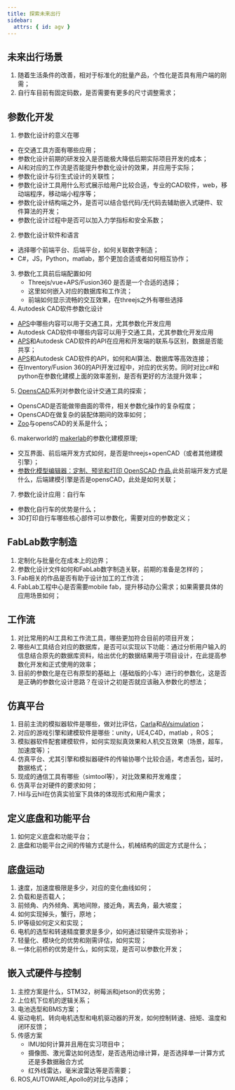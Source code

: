 ```yaml
---
title: 探索未来出行
sidebar:
  attrs: { id: agv }
---
```

## 未来出行场景
1. 随着生活条件的改善，相对于标准化的批量产品，个性化是否具有用户端的刚需；
2. 自行车目前有固定码数，是否需要有更多的尺寸调整需求；
## 参数化开发
1. 参数化设计的意义在哪
  * 在交通工具方面有哪些应用；
  * 参数化设计前期的研发投入是否能极大降低后期实际项目开发的成本；
  * AI和对应的工作流是否能提升参数化设计的效果，并应用于实际；
  * 参数化设计与衍生式设计的关联性；
  * 参数化设计工具用什么形式展示给用户比较合适，专业的CAD软件，web，移动端程序，移动端小程序等；
  * 参数化设计结构端之外，是否可以结合低代码/无代码去辅助嵌入式硬件、软件算法的开发；
  * 参数化设计过程中是否可以加入力学指标和安全系数；
2. 参数化设计软件和语言
  * 选择哪个前端平台、后端平台，如何关联数字制造；
  * C#，JS，Python，matlab，那个更加合适或者如何相互协作；
3. 参数化工具前后端配置如何
   * Threejs/vue+APS/Fusion360 是否是一个合适的选择；
   * 这里如何嵌入对应的数据库和工作流；
   * 前端如何显示流畅的交互效果，在threejs之外有哪些选择
4.  Autodesk CAD软件参数化设计
  * [APS](https://aps.autodesk.com/)中哪些内容可以用于交通工具，尤其参数化开发应用
  * Autodesk CAD软件中哪些内容可以用于交通工具，尤其参数化开发应用
  * [APS](https://aps.autodesk.com/)和Autodesk CAD软件的API在应用和开发端的联系与区别，数据是否能共享；
  * [APS](https://aps.autodesk.com/)和Autodesk CAD软件的API，如何和AI算法、数据库等高效连接；
  * 在Inventory/Fusion 360的API开发过程中，对应的优劣势。同时对比c#和python在参数化建模上面的效率差别，是否有更好的方法提升效率；
5. [OpensCAD](https://openscad.org/)系列对参数化设计交通工具的探索；
  * OpensCAD是否能做带曲面的零件，相关参数化操作的复杂程度；
  * OpensCAD在做复杂的装配体期间的效率如何；
  * [Zoo](https://text-to-cad.zoo.dev/)与opensCAD的关系是什么；
6. makerworld的 [makerlab](https://makerworld.com.cn/zh/makerlab)的参数化建模原理;
  * 交互界面、前后端开发方式如何，是否是threejs+openCAD（或者其他建模引擎）；
  * [参数化模型编辑器：定制、预览和打印 OpenSCAD 作品](https://makerworld.com.cn/zh/makerlab/parametricModelMaker?from=makerlab),此处前端开发方式是什么，后端建模引擎是否是opensCAD，此处是如何关联；

7. 参数化设计应用：自行车
  * 参数化自行车的优势是什么；
  * 3D打印自行车哪些核心部件可以参数化，需要对应的参数定义；
## FabLab数字制造 
1. 定制化与批量化在成本上的边界；
2. 参数化设计文件如何和FabLab数字制造关联，前期的准备是怎样的；
3. Fab相关的作品是否有助于设计加工的工作流；
4. FabLab工程中心是否需要mobile fab，提升移动办公需求；如果需要具体的应用场景如何；
   
## 工作流
1. 对比常用的AI工具和工作流工具，哪些更加符合目前的项目开发；
2. 哪些AI工具结合对应的数据库，是否可以实现以下功能：通过分析用户输入的信息结合原先的数据库资料，给出优化的数据结果用于项目设计，在此提高参数化开发和正式使用的效率； 
3. 目前的参数化是在已有原型的基础上（基础版的小车）进行的参数化，这是否是正确的参数化设计思路？在设计之初是否就应该融入参数化的想法；


## 仿真平台
1. 目前主流的模拟器软件是哪些，做对比评估，[Carla](https://carla.org/)和[AVsimulation](https://www.avsimulation.com/en/)；
2. 对应的游戏引擎和建模软件是哪些：unity，UE4,C4D，matlab ，ROS；
3. 模拟器软件配套建模软件，如何实现拟真效果和人机交互效果（场景，超车，加速度等）；
4. 仿真平台、尤其引擎和模拟器硬件的传输协哪个比较合适，考虑丢包，延时，数据格式；
5. 现成的通信工具有哪些（simtool等），对比效果和开发难度；
6. 仿真平台对硬件的要求如何；
7. Hil与云hil在仿真实验室下具体的体现形式和用户需求；
   
## 定义底盘和功能平台
1. 如何定义底盘和功能平台；    
2. 底盘和功能平台之间的传输方式是什么，机械结构的固定方式是什么；
 
## 底盘运动
1. 速度，加速度极限是多少，对应的变化曲线如何；
2. 负载和是否载人；
3. 前倾角、内外倾角、离地间隙，接近角，离去角，最大坡度；
4. 如何实现掉头，蟹行，原地；
5. IP等级如何定义和实现；
6. 电机的选型和转速精度要求是多少，如何通过软硬件实现弥补；
7. 轻量化、模块化的优势和刚需评估，如何实现；
8. 一体化前桥的优势是什么，如何实现，是否可以参数化开发；

## 嵌入式硬件与控制
1. 主控方案是什么，STM32，树莓派和jetson的优劣势；
2. 上位机下位机的逻辑关系；
3. 电池选型和BMS方案；
4. 驱动电机、转向电机选型和电机驱动器的开发，如何控制转速、扭矩、温度和闭环反馈；
5. 传感方案
   * IMU如何计算并且用在实习项目中；
   * 摄像图、激光雷达如何选型，是否选用边缘计算，是否选择单一计算方式还是多数据融合方式
   * 红外线雷达，毫米波雷达等是否需要；
6. ROS,AUTOWARE,Apollo的对比与选择；


